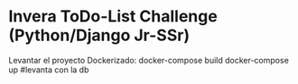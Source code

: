 # Invera ToDo-List Challenge (Python/Django Jr-SSr)

Levantar el proyecto Dockerizado: 
docker-compose build
docker-compose up #levanta con la db

